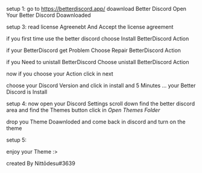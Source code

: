 setup 1: go to 
https://betterdiscord.app/
doawnload Better Discord
Open Your Better Discord Doawnloaded



setup 3:
read license Agreenebt And Accept the license agreement

if you first time use the better discord choose Install BetterDiscord Action

if your BetterDiscord get Problem Choose Repair BetterDiscord Action

if you Need to unistall BetterDiscord  Choose unistall BetterDiscord Action

now if you choose your Action click in next

choose your Discord Version and click in install and 5 Minutes ... your Better Discord is Install



setup 4:
now open your Discord Settings scroll down find the better discord area and find the Themes button click in *Open Themes Folder*

drop you Theme Doawnloded and come back in discord and turn on the theme

setup 5:

enjoy your Theme :>

created By Nittōdesu#3639
